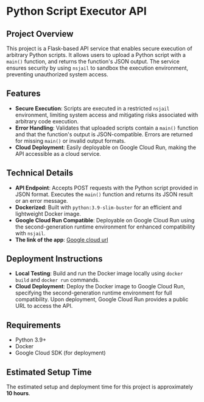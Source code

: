 # Python Script Executor API

## Project Overview
This project is a Flask-based API service that enables secure execution of arbitrary Python scripts. It allows users to upload a Python script with a `main()` function, and returns the function's JSON output. The service ensures security by using `nsjail` to sandbox the execution environment, preventing unauthorized system access.

## Features
* **Secure Execution**: Scripts are executed in a restricted `nsjail` environment, limiting system access and mitigating risks associated with arbitrary code execution.
* **Error Handling**: Validates that uploaded scripts contain a `main()` function and that the function's output is JSON-compatible. Errors are returned for missing `main()` or invalid output formats.
* **Cloud Deployment**: Easily deployable on Google Cloud Run, making the API accessible as a cloud service.


## Technical Details
* **API Endpoint**: Accepts POST requests with the Python script provided in JSON format. Executes the `main()` function and returns its JSON result or an error message.
* **Dockerized**: Built with `python:3.9-slim-buster` for an efficient and lightweight Docker image.
* **Google Cloud Run Compatible**: Deployable on Google Cloud Run using the second-generation runtime environment for enhanced compatibility with `nsjail`.
* **The link of the app**: [Google cloud url](https://python-script-executor-997189946535.us-central1.run.app/)

## Deployment Instructions
* **Local Testing**: Build and run the Docker image locally using `docker build` and `docker run` commands.
* **Cloud Deployment**: Deploy the Docker image to Google Cloud Run, specifying the second-generation runtime environment for full compatibility. Upon deployment, Google Cloud Run provides a public URL to access the API.

## Requirements
* Python 3.9+
* Docker
* Google Cloud SDK (for deployment)

## Estimated Setup Time
The estimated setup and deployment time for this project is approximately **10 hours**.
